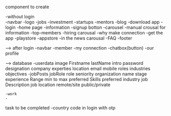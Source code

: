 component to create

-without login  
    -navbar
        -logo
        -jobs
        -investment
        -startups
        -mentors
        -blog
        -download app
        -login
    -home page
        -information 
        -signup botton
    -carousel
    -manual crousal for information 
    -top-members
    -hiring carousal
    -why make connection 
    -get the app
        -playstore 
        -appstore
    -in the news carousal
    -FAQ
    -footer

--> after login
    -navbar
        -member
        -my connection
        -chatbox(button)
        -our profile

--> database
    -userdata
        image
        Firstname
        lastName
        intro
        password
        designation
        company
        experties
        location
        email
        mobile
        roles 
        industries
        objectives
    -jobPosts
        jobRole
            role
            seniority
        organization
            name
            stage
        experience Range
            min to max
        preferred Skills
        preferred industry
        job Description
        job location
        remote/site
        public/private
        
    -work
    -


task to be completed 
-country code in login with otp